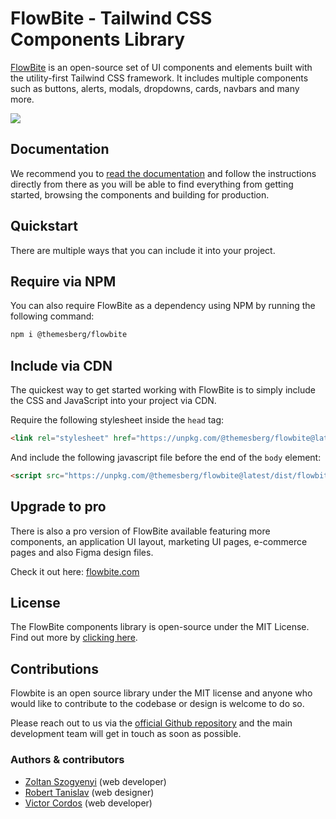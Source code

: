 # FlowBite - Tailwind CSS Components Library

[FlowBite](https://flowbite.com/docs/getting-started/introduction/) is an open-source set of UI components and elements built with the utility-first Tailwind CSS framework. It includes multiple components such as buttons, alerts, modals, dropdowns, cards, navbars and many more.

<a href="https://flowbite.com/docs/getting-started/introduction/">
  <img src="https://flowbite.s3.amazonaws.com/og-image.png">
</a> 

## Documentation

We recommend you to [read the documentation](https://flowbite.com/docs/getting-started/introduction/) and follow the instructions directly from there as you will be able to find everything from getting started, browsing the components and building for production.

## Quickstart

There are multiple ways that you can include it into your project.

## Require via NPM

You can also require FlowBite as a dependency using NPM by running the following command:

```bash
npm i @themesberg/flowbite
```

## Include via CDN

The quickest way to get started working with FlowBite is to simply include the CSS and JavaScript into your project via CDN.

Require the following stylesheet inside the `head` tag:

```html
<link rel="stylesheet" href="https://unpkg.com/@themesberg/flowbite@latest/dist/flowbite.min.css" />
```

And include the following javascript file before the end of the `body` element:

```html
<script src="https://unpkg.com/@themesberg/flowbite@latest/dist/flowbite.bundle.js"></script>
```

## Upgrade to pro

There is also a pro version of FlowBite available featuring more components, an application UI layout, marketing UI pages, e-commerce pages and also Figma design files.

Check it out here: [flowbite.com](https://flowbite.com)

## License

The FlowBite components library is open-source under the MIT License. Find out more by [clicking here](https://flowbite.com/docs/getting-started/license/).

## Contributions

Flowbite is an open source library under the MIT license and anyone who would like to contribute to the codebase or design is welcome to do so. 

Please reach out to us via the [official Github repository](https://github.com/themesberg/flowbite) and the main development team will get in touch as soon as possible.
### Authors & contributors

- [Zoltan Szogyenyi](https://twitter.com/zoltanszogyenyi) (web developer)
- [Robert Tanislav](https://twitter.com/RobertTanislav) (web designer)
- [Victor Cordos](https://twitter.com/victorcordos) (web developer)